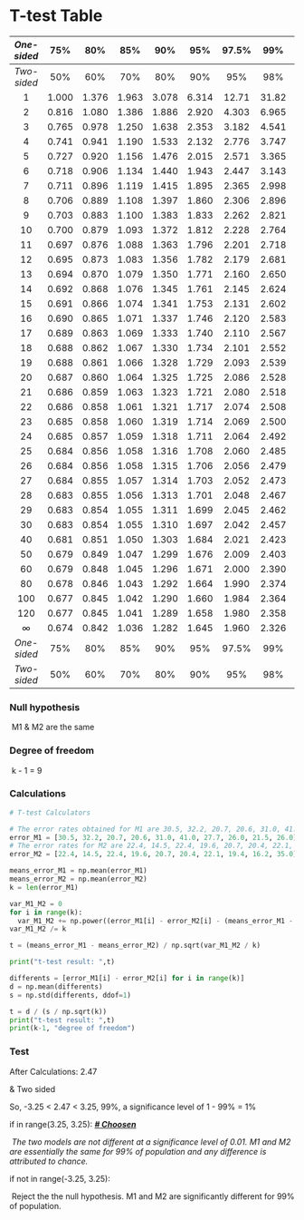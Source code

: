 # T-test Table

| *One-sided* |  75%  |  80%  |  85%  |  90%  |  95%  | 97.5% |  99%  | 99.5% | 99.75% | 99.9% | 99.95% |
| :---------: | :---: | :---: | :---: | :---: | :---: | :---: | :---: | :---: | :----: | :---: | :----: |
| *Two-sided* |  50%  |  60%  |  70%  |  80%  |  90%  |  95%  |  98%  |  99%  | 99.5%  | 99.8% | 99.9%  |
|      1      | 1.000 | 1.376 | 1.963 | 3.078 | 6.314 | 12.71 | 31.82 | 63.66 | 127.3  | 318.3 | 636.6  |
|      2      | 0.816 | 1.080 | 1.386 | 1.886 | 2.920 | 4.303 | 6.965 | 9.925 | 14.09  | 22.33 | 31.60  |
|      3      | 0.765 | 0.978 | 1.250 | 1.638 | 2.353 | 3.182 | 4.541 | 5.841 | 7.453  | 10.21 | 12.92  |
|      4      | 0.741 | 0.941 | 1.190 | 1.533 | 2.132 | 2.776 | 3.747 | 4.604 | 5.598  | 7.173 | 8.610  |
|      5      | 0.727 | 0.920 | 1.156 | 1.476 | 2.015 | 2.571 | 3.365 | 4.032 | 4.773  | 5.893 | 6.869  |
|      6      | 0.718 | 0.906 | 1.134 | 1.440 | 1.943 | 2.447 | 3.143 | 3.707 | 4.317  | 5.208 | 5.959  |
|      7      | 0.711 | 0.896 | 1.119 | 1.415 | 1.895 | 2.365 | 2.998 | 3.499 | 4.029  | 4.785 | 5.408  |
|      8      | 0.706 | 0.889 | 1.108 | 1.397 | 1.860 | 2.306 | 2.896 | 3.355 | 3.833  | 4.501 | 5.041  |
|      9      | 0.703 | 0.883 | 1.100 | 1.383 | 1.833 | 2.262 | 2.821 | 3.250 | 3.690  | 4.297 | 4.781  |
|     10      | 0.700 | 0.879 | 1.093 | 1.372 | 1.812 | 2.228 | 2.764 | 3.169 | 3.581  | 4.144 | 4.587  |
|     11      | 0.697 | 0.876 | 1.088 | 1.363 | 1.796 | 2.201 | 2.718 | 3.106 | 3.497  | 4.025 | 4.437  |
|     12      | 0.695 | 0.873 | 1.083 | 1.356 | 1.782 | 2.179 | 2.681 | 3.055 | 3.428  | 3.930 | 4.318  |
|     13      | 0.694 | 0.870 | 1.079 | 1.350 | 1.771 | 2.160 | 2.650 | 3.012 | 3.372  | 3.852 | 4.221  |
|     14      | 0.692 | 0.868 | 1.076 | 1.345 | 1.761 | 2.145 | 2.624 | 2.977 | 3.326  | 3.787 | 4.140  |
|     15      | 0.691 | 0.866 | 1.074 | 1.341 | 1.753 | 2.131 | 2.602 | 2.947 | 3.286  | 3.733 | 4.073  |
|     16      | 0.690 | 0.865 | 1.071 | 1.337 | 1.746 | 2.120 | 2.583 | 2.921 | 3.252  | 3.686 | 4.015  |
|     17      | 0.689 | 0.863 | 1.069 | 1.333 | 1.740 | 2.110 | 2.567 | 2.898 | 3.222  | 3.646 | 3.965  |
|     18      | 0.688 | 0.862 | 1.067 | 1.330 | 1.734 | 2.101 | 2.552 | 2.878 | 3.197  | 3.610 | 3.922  |
|     19      | 0.688 | 0.861 | 1.066 | 1.328 | 1.729 | 2.093 | 2.539 | 2.861 | 3.174  | 3.579 | 3.883  |
|     20      | 0.687 | 0.860 | 1.064 | 1.325 | 1.725 | 2.086 | 2.528 | 2.845 | 3.153  | 3.552 | 3.850  |
|     21      | 0.686 | 0.859 | 1.063 | 1.323 | 1.721 | 2.080 | 2.518 | 2.831 | 3.135  | 3.527 | 3.819  |
|     22      | 0.686 | 0.858 | 1.061 | 1.321 | 1.717 | 2.074 | 2.508 | 2.819 | 3.119  | 3.505 | 3.792  |
|     23      | 0.685 | 0.858 | 1.060 | 1.319 | 1.714 | 2.069 | 2.500 | 2.807 | 3.104  | 3.485 | 3.767  |
|     24      | 0.685 | 0.857 | 1.059 | 1.318 | 1.711 | 2.064 | 2.492 | 2.797 | 3.091  | 3.467 | 3.745  |
|     25      | 0.684 | 0.856 | 1.058 | 1.316 | 1.708 | 2.060 | 2.485 | 2.787 | 3.078  | 3.450 | 3.725  |
|     26      | 0.684 | 0.856 | 1.058 | 1.315 | 1.706 | 2.056 | 2.479 | 2.779 | 3.067  | 3.435 | 3.707  |
|     27      | 0.684 | 0.855 | 1.057 | 1.314 | 1.703 | 2.052 | 2.473 | 2.771 | 3.057  | 3.421 | 3.690  |
|     28      | 0.683 | 0.855 | 1.056 | 1.313 | 1.701 | 2.048 | 2.467 | 2.763 | 3.047  | 3.408 | 3.674  |
|     29      | 0.683 | 0.854 | 1.055 | 1.311 | 1.699 | 2.045 | 2.462 | 2.756 | 3.038  | 3.396 | 3.659  |
|     30      | 0.683 | 0.854 | 1.055 | 1.310 | 1.697 | 2.042 | 2.457 | 2.750 | 3.030  | 3.385 | 3.646  |
|     40      | 0.681 | 0.851 | 1.050 | 1.303 | 1.684 | 2.021 | 2.423 | 2.704 | 2.971  | 3.307 | 3.551  |
|     50      | 0.679 | 0.849 | 1.047 | 1.299 | 1.676 | 2.009 | 2.403 | 2.678 | 2.937  | 3.261 | 3.496  |
|     60      | 0.679 | 0.848 | 1.045 | 1.296 | 1.671 | 2.000 | 2.390 | 2.660 | 2.915  | 3.232 | 3.460  |
|     80      | 0.678 | 0.846 | 1.043 | 1.292 | 1.664 | 1.990 | 2.374 | 2.639 | 2.887  | 3.195 | 3.416  |
|     100     | 0.677 | 0.845 | 1.042 | 1.290 | 1.660 | 1.984 | 2.364 | 2.626 | 2.871  | 3.174 | 3.390  |
|     120     | 0.677 | 0.845 | 1.041 | 1.289 | 1.658 | 1.980 | 2.358 | 2.617 | 2.860  | 3.160 | 3.373  |
|      ∞      | 0.674 | 0.842 | 1.036 | 1.282 | 1.645 | 1.960 | 2.326 | 2.576 | 2.807  | 3.090 | 3.291  |
| *One-sided* |  75%  |  80%  |  85%  |  90%  |  95%  | 97.5% |  99%  | 99.5% | 99.75% | 99.9% | 99.95% |
| *Two-sided* |  50%  |  60%  |  70%  |  80%  |  90%  |  95%  |  98%  |  99%  | 99.5%  | 99.8% | 99.9%  |

### Null hypothesis

​	M1 & M2 are the same

### Degree of freedom

​	k - 1 = 9 

### Calculations

```python
# T-test Calculators

# The error rates obtained for M1 are 30.5, 32.2, 20.7, 20.6, 31.0, 41.0, 27.7, 26.0, 21.5, 26.0.
error_M1 = [30.5, 32.2, 20.7, 20.6, 31.0, 41.0, 27.7, 26.0, 21.5, 26.0]
# The error rates for M2 are 22.4, 14.5, 22.4, 19.6, 20.7, 20.4, 22.1, 19.4, 16.2, 35.0.
error_M2 = [22.4, 14.5, 22.4, 19.6, 20.7, 20.4, 22.1, 19.4, 16.2, 35.0]

means_error_M1 = np.mean(error_M1)
means_error_M2 = np.mean(error_M2)
k = len(error_M1)

var_M1_M2 = 0
for i in range(k):
  var_M1_M2 += np.power((error_M1[i] - error_M2[i] - (means_error_M1 - means_error_M2)), 2)
var_M1_M2 /= k

t = (means_error_M1 - means_error_M2) / np.sqrt(var_M1_M2 / k)

print("t-test result: ",t)

differents = [error_M1[i] - error_M2[i] for i in range(k)]
d = np.mean(differents)
s = np.std(differents, ddof=1)

t = d / (s / np.sqrt(k))
print("t-test result: ",t)
print(k-1, "degree of freedom")
```

### Test

After Calculations: 2.47

& Two sided

So,  -3.25 < 2.47 < 3.25, 99%, a significance level of 1 - 99% = 1%



if in range(3.25, 3.25):  **<u>*# Choosen*</u>**

​	*The two models are not different at a significance level of 0.01. M1 and M2 are essentially the same for 99% of population and any difference is attributed to chance.* 

if not in range(-3.25, 3.25):

​	Reject the the null hypothesis. M1 and M2 are significantly different for 99% of population.
